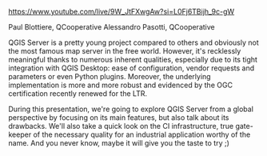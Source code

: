 https://www.youtube.com/live/9W_JtFXwgAw?si=L0Fj6TBijh_9c-gW

Paul Blottiere, QCooperative
Alessandro Pasotti, QCooperative

QGIS Server is a pretty young project compared to others and obviously not the most famous map server in the free world. However, it's recklessly meaningful thanks to numerous inherent qualities, especially due to its tight integration with QGIS Desktop: ease of configuration, vendor requests and parameters or even Python plugins. Moreover, the underlying implementation is more and more robust and evidenced by the OGC certification recently renewed for the LTR.

During this presentation, we're going to explore QGIS Server from a global perspective by focusing on its main features, but also talk about its drawbacks. We'll also take a quick look on the CI infrastructure, true gate-keeper of the necessary quality for an industrial application worthy of the name. And you never know, maybe it will give you the taste to try ;)
